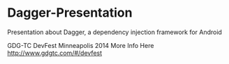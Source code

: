 # Dagger-Presentation

Presentation about Dagger, a dependency injection framework for Android

GDG-TC DevFest Minneapolis 2014
More Info Here http://www.gdgtc.com/#/devfest
